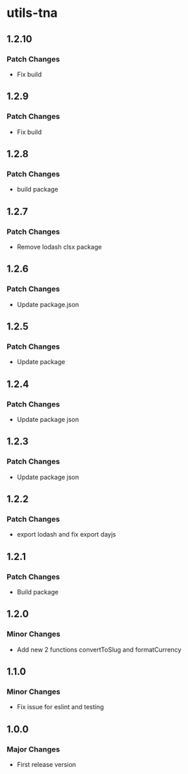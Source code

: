 # utils-tna

## 1.2.10

### Patch Changes

- Fix build

## 1.2.9

### Patch Changes

- Fix build

## 1.2.8

### Patch Changes

- build package

## 1.2.7

### Patch Changes

- Remove lodash clsx package

## 1.2.6

### Patch Changes

- Update package.json

## 1.2.5

### Patch Changes

- Update package

## 1.2.4

### Patch Changes

- Update package json

## 1.2.3

### Patch Changes

- Update package json

## 1.2.2

### Patch Changes

- export lodash and fix export dayjs

## 1.2.1

### Patch Changes

- Build package

## 1.2.0

### Minor Changes

- Add new 2 functions convertToSlug and formatCurrency

## 1.1.0

### Minor Changes

- Fix issue for eslint and testing

## 1.0.0

### Major Changes

- First release version
